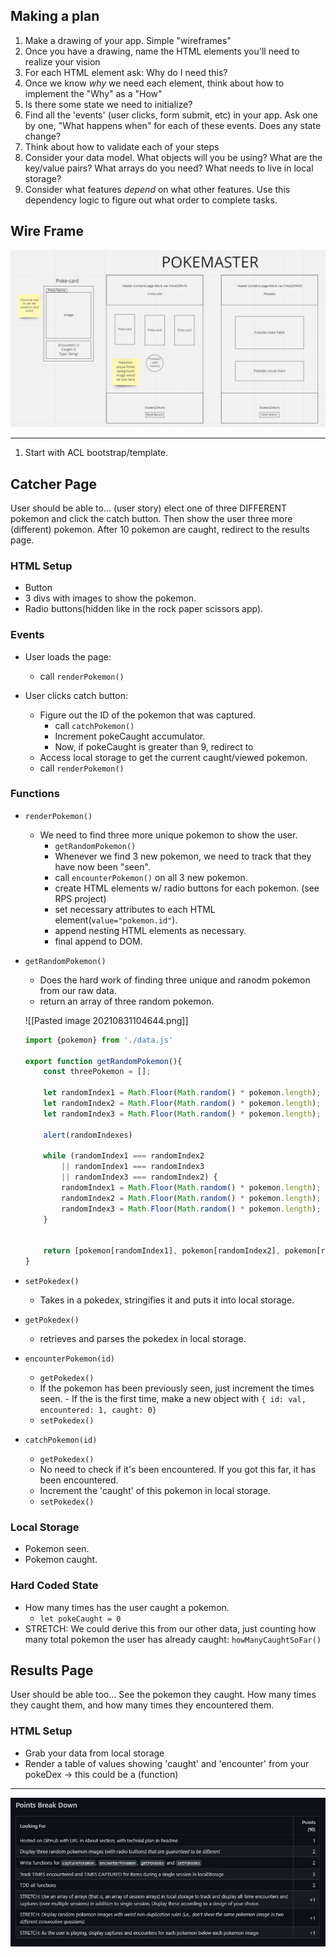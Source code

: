 ## Making a plan
1) Make a drawing of your app. Simple "wireframes"
2) Once you have a drawing, name the HTML elements you'll need to realize your vision
3) For each HTML element ask: Why do I need this?
4) Once we know _why_ we need each element, think about how to implement the "Why" as a "How"
5) Is there some state we need to initialize?
6) Find all the 'events' (user clicks, form submit, etc) in your app. Ask one by one, "What happens when" for each of these events. Does any state change?
7) Think about how to validate each of your steps
8) Consider your data model. What objects will you be using? What are the key/value pairs? What arrays do you need? What needs to live in local storage?
9) Consider what features _depend_ on what other features. Use this dependency logic to figure out what order to complete tasks.

## Wire Frame

![Pokemaster-wireframe](./assets/Pokemaster-wireframe.JPG)

<hr>

1. Start with ACL bootstrap/template.

## Catcher Page
User should be able to... (user story) elect one of three DIFFERENT pokemon and click the catch button. Then show the user three more (different) pokemon. After 10 pokemon are caught, redirect to the results page.

### HTML Setup
- Button
- 3 divs with images to show the pokemon.
- Radio buttons(hidden like in the rock paper scissors app).

### Events
- User loads the page: 
	- call `renderPokemon()`

- User clicks catch button:
	- Figure out the ID of the pokemon that was captured.
		- call `catchPokemon()`
		- Increment pokeCaught accumulator.
		- Now, if pokeCaught is greater than 9, redirect to 
	- Access local storage to get the current caught/viewed pokemon.
	- call `renderPokemon()`

### Functions
- `renderPokemon()`
	- We need to find three more unique pokemon to show the user.
		- `getRandomPokemon()`
		- Whenever we find 3 new pokemon, we need to track that they have now been "seen".
		- call `encounterPokemon()` on all 3 new pokemon.
        - create HTML elements w/ radio buttons for each pokemon. (see RPS project)
        - set necessary attributes to each HTML element(`value="pokemon.id"`).
        - append nesting HTML elements as necessary.
        - final append to DOM.

- `getRandomPokemon()`
	- Does the hard work of finding three unique and ranodm pokemon from our raw data.
	- return an array of three random pokemon.

	![[Pasted image 20210831104644.png]]
	
	``` js
	import {pokemon} from './data.js'
	
	export function getRandomPokemon(){
		const threePokemon = [];
		
		let randomIndex1 = Math.Floor(Math.random() * pokemon.length);
		let randomIndex2 = Math.Floor(Math.random() * pokemon.length);
		let randomIndex3 = Math.Floor(Math.random() * pokemon.length);
		
		alert(randomIndexes)
		
		while (randomIndex1 === randomIndex2 
			|| randomIndex1 === randomIndex3
			|| randomIndex3 === randomIndex2) {
			randomIndex1 = Math.Floor(Math.random() * pokemon.length);
			randomIndex2 = Math.Floor(Math.random() * pokemon.length);
			randomIndex3 = Math.Floor(Math.random() * pokemon.length);
		}
		
		
		return [pokemon[randomIndex1], pokemon[randomIndex2], pokemon[randomIndex3]];
	}
	```

- `setPokedex()`
	- Takes in a pokedex, stringifies it and puts it into local storage.

- `getPokedex()`
	- retrieves and parses the pokedex in local storage.

- `encounterPokemon(id)`
	- `getPokedex()`
	- If the pokemon has been previously seen, just increment the times seen.
			- If the is the first time, make a new object with `{ id: val, encountered: 1, caught: 0}`
	- `setPokedex()`

- `catchPokemon(id)`
	- `getPokedex()`
	- No need to check if it's been encountered. If you got this far, it has been encountered.
	- Increment the 'caught' of this pokemon in local storage.
	- `setPokedex()`

### Local Storage
- Pokemon seen.
- Pokemon caught.

### Hard Coded State
- How many times has the user caught a pokemon.
	- `let pokeCaught = 0`
- STRETCH: We could derive this from our other data, just counting how many total pokemon the user has already caught: `howManyCaughtSoFar()` 


## Results Page
User should be able too... See the pokemon they caught. How many times they caught them, and how many times they encountered them. 

### HTML Setup
- Grab your data from local storage
- Render a table of values showing 'caught' and 'encounter' from your pokeDex -> this could be a (function)

<hr>

![lab-rubrik](./assets/lab-rubrik.JPG)

